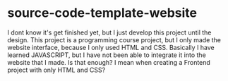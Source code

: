 # source-code-template-website
I dont know it's get finished yet, but I just develop this project until the design. 
This project is a programming course project, but I only made the website interface, because I only used HTML and CSS. Basically I have learned JAVASCRIPT, 
but I have not been able to integrate it into the website that I made. Is that enough? I mean when creating a Frontend project with only HTML and CSS? 
